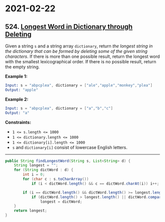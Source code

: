 # 2021-02-22

## 524. [Longest Word in Dictionary through Deleting](https://leetcode.com/problems/longest-word-in-dictionary-through-deleting/)

Given a string `s` and a string array `dictionary`, return *the longest string in the dictionary that can be formed by deleting some of the given string characters*. If there is more than one possible result, return the longest word with the smallest lexicographical order. If there is no possible result, return the empty string.

**Example 1:**

```s
Input: s = "abpcplea", dictionary = ["ale","apple","monkey","plea"]
Output: "apple"
```

**Example 2:**

```s
Input: s = "abpcplea", dictionary = ["a","b","c"]
Output: "a"
```

**Constraints:**

- `1 <= s.length <= 1000`
- `1 <= dictionary.length <= 1000`
- `1 <= dictionary[i].length <= 1000`
- `s` and `dictionary[i]` consist of lowercase English letters.

---

```java
public String findLongestWord(String s, List<String> d) {
    String longest = "";
    for (String dictWord : d) {
        int i = 0;
        for (char c : s.toCharArray())
            if (i < dictWord.length() && c == dictWord.charAt(i)) i++;

        if (i == dictWord.length() && dictWord.length() >= longest.length())
            if (dictWord.length() > longest.length() || dictWord.compareTo(longest) < 0)
                longest = dictWord;
    }
    return longest;
}
```
